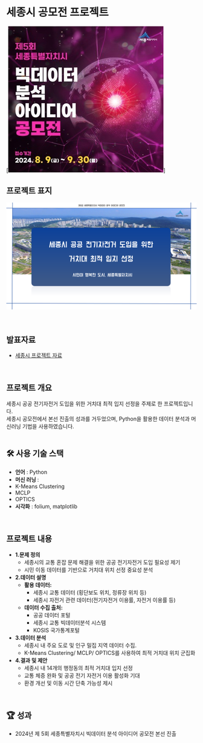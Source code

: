 # 세종시 공모전 프로젝트
[![공모전 표지](세종시공모전.jpg)]

<div>
  <h2> <strong>프로젝트 표지</strong> </h2>
</div>

![세종시 프로젝트 표지](세종시_표지.png)

<br>

<div>
  <h2><strong>발표자료</strong></h2>
</div>

<ul>
  <li><a href="세종시발표.pdf">세종시 프로젝트 자료</a></li>
</ul>


<br>

<div>
  <h2><strong>프로젝트 개요</strong></h2>
  세종시 공공 전기자전거 도입을 위한 거치대 최적 입지 선정을 주제로 한 프로젝트입니다.<br>
  세종시 공모전에서 본선 진출의 성과를 거두었으며, Python을 활용한 데이터 분석과 머신러닝 기법을 사용하였습니다.<br>
</div>

<br>

<div>
  <h2><strong>🛠 사용 기술 스택</strong></h2>
  <ul>
    <li><strong>언어</strong> : Python </li>
    <li><strong>머신 러닝 </strong>: 
    <li>K-Means Clustering</li>
    <li>MCLP</li>
    <li>OPTICS</li> 
  </li>
    <li><strong>시각화</strong> : folium, matplotlib
  </ul>
</div>

<br>

<div>
  <h2><strong>프로젝트 내용</strong></h2>
  <ul>
    <li><strong>1.문제 정의</strong>
      <ul>
        <li>세종시의 교통 혼잡 문제 해결을 위한 공공 전기자전거 도입 필요성 제기</li>
        <li>시민 이동 데이터를 기반으로 거치대 위치 선정 중요성 분석</li>
      </ul>
    </li>
    <li><strong>2.데이터 설명</strong>
      <ul>
        <li><strong>활용 데이터:</strong>
          <ul>
            <li>세종시 교통 데이터 (횡단보도 위치, 정류장 위치 등)</li>
            <li>세종시 자전거 관련 데이터(전기자전거 이용률, 자전거 이용률 등)</li>
          </ul>
        </li>
        <li><strong>데이터 수집 출처:</strong>
          <ul>
            <li>공공 데이터 포털</li>
            <li>세종시 교통 빅데이터분석 시스템</li>
            <li>KOSIS 국가통계포털</li>
          </ul>
        </li>
      </ul>
    </li>
    <li><strong>3.데이터 분석</strong>
      <ul>
          <li>세종시 내 주요 도로 및 인구 밀집 지역 데이터 수집.</li>
          <li>K-Means Clustering/ MCLP/ OPTICS를 사용하여 최적 거치대 위치 군집화
      </ul>
    </li>
    <li><strong>4.결과 및 제안</strong>
      <ul>
        <li>세종시 내 14개의 행정동의 최적 거치대 입지 선정</li>
        <li>교통 체증 완화 및 공공 전기 자전거 이용 활성화 기대</li>
        <li>환경 개선 및 이동 시간 단축 가능성 제시</li>
      </ul>
    </li>
  </ul>
</div>

<br>

<div>
  <h2><strong>🏆 성과</strong></h2>
  <ul>
    <li>2024년 제 5회 세종특별자치시 빅데이터 분석 아이디어 공모전 본선 진출</li>
  </ul>
</div>

